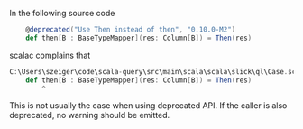 In the following source code

```scala
    @deprecated("Use Then instead of then", "0.10.0-M2")
    def then[B : BaseTypeMapper](res: Column[B]) = Then(res)
```

scalac complains that

```scala
C:\Users\szeiger\code\scala-query\src\main\scala\scala\slick\ql\Case.scala:28: then is now a reserved word; usage as an identifier is deprecated
    def then[B : BaseTypeMapper](res: Column[B]) = Then(res)
        ^
```

This is not usually the case when using deprecated API. If the caller is also deprecated, no warning should be emitted.
